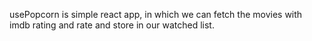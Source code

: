 usePopcorn is simple react app, in which we can fetch the movies with imdb rating and rate and store in our watched list.
